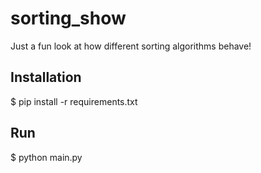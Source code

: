 # sorting_show
Just a fun look at how different sorting algorithms behave!

## Installation
$ pip install -r requirements.txt 

## Run
$ python main.py